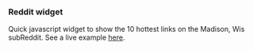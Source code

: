 ### Reddit widget

Quick javascript widget to show the 10 hottest links on the Madison, Wis subReddit. See a live example [here](http://projects.chrislkeller.com/projects/reddit-widget/). 
